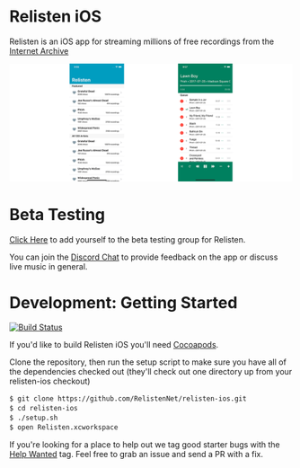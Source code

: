 # Relisten iOS

Relisten is an iOS app for streaming millions of free recordings from the [Internet Archive](https://archive.org/details/audio)

![Relisten Main Screen](Assets/readme-banner.png)

# Beta Testing

[Click Here](https://beta.relisten.live/) to add yourself to the beta testing group for Relisten.

You can join the [Discord Chat](https://discord.gg/u8v4The) to provide feedback on the app or discuss live music in general.

# Development: Getting Started

[![Build Status](https://github.com/farktronix/relisten-ios/workflows/iOS%20CI/badge.svg)](https://github.com/farktronix/relisten-ios/actions?query=workflow%3A%22iOS+CI%22)

If you'd like to build Relisten iOS you'll need [Cocoapods](http://cocoapods.org). 

Clone the repository, then run the setup script to make sure you have all of the dependencies checked out (they'll check out one directory up from your relisten-ios checkout)

```bash
$ git clone https://github.com/RelistenNet/relisten-ios.git
$ cd relisten-ios
$ ./setup.sh
$ open Relisten.xcworkspace
```

If you're looking for a place to help out we tag good starter bugs with the [Help Wanted](https://github.com/RelistenNet/relisten-ios/issues?q=is%3Aissue+is%3Aopen+label%3A%22help+wanted%22) tag. Feel free to grab an issue and send a PR with a fix.
